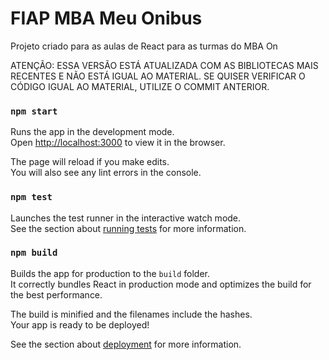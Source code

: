# FIAP MBA Meu Onibus

Projeto criado para as aulas de React para as turmas do MBA On

ATENÇÃO: ESSA VERSÃO ESTÁ ATUALIZADA COM AS BIBLIOTECAS MAIS RECENTES E NÃO ESTÁ IGUAL 
AO MATERIAL. SE QUISER VERIFICAR O CÓDIGO IGUAL AO MATERIAL, UTILIZE O COMMIT ANTERIOR.


### `npm start`

Runs the app in the development mode.<br />
Open [http://localhost:3000](http://localhost:3000) to view it in the browser.

The page will reload if you make edits.<br />
You will also see any lint errors in the console.

### `npm test`

Launches the test runner in the interactive watch mode.<br />
See the section about [running tests](https://facebook.github.io/create-react-app/docs/running-tests) for more information.

### `npm build`

Builds the app for production to the `build` folder.<br />
It correctly bundles React in production mode and optimizes the build for the best performance.

The build is minified and the filenames include the hashes.<br />
Your app is ready to be deployed!

See the section about [deployment](https://facebook.github.io/create-react-app/docs/deployment) for more information.
